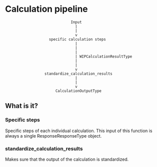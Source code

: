 # Calculation pipeline

```
                              Input
                                |
                                |
                                v
                    specific calculation steps
                                |
                                |
                                |
                                | WIPCalculationResultType
                                |
                                |
                                v
                  standardize_calculation_results
                                |
                                |
                                v
                       CalculationOutputType
```

## What is it?
### Specific steps

Specific steps of each individual calculation. This input of this function is always a single ResponseResponseType object.

### standardize_calculation_results

Makes sure that the output of the calculation is standardized.


